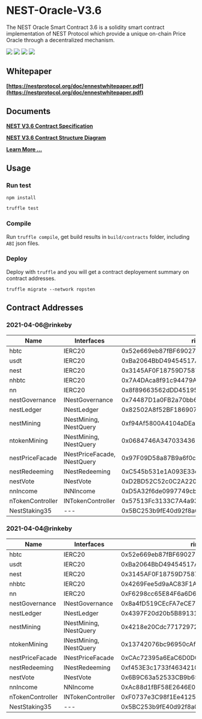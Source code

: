 # NEST-Oracle-V3.6
The NEST Oracle Smart Contract 3.6 is a solidity smart contract implementation of NEST Protocol which provide a unique on-chain Price Oracle through a decentralized mechanism.

![](https://img.shields.io/github/issues/NEST-Protocol/NEST-Oracle-V3.6)
![](https://img.shields.io/github/stars/NEST-Protocol/NEST-Oracle-V3.6)
![](https://img.shields.io/github/license/NEST-Protocol/NEST-Oracle-V3.6)
![](https://img.shields.io/twitter/url?url=https%3A%2F%2Fgithub.com%2FNEST-Protocol%2FNEST-Oracle-V3.6%2F)

## Whitepaper

**[https://nestprotocol.org/doc/ennestwhitepaper.pdf](https://nestprotocol.org/doc/ennestwhitepaper.pdf)**

## Documents

**[NEST V3.6 Contract Specification](docs/readme.md)**

**[NEST V3.6 Contract Structure Diagram](docs/nest36-contracts.svg)**

**[Learn More ...](https://nestprotocol.org/)**

## Usage

### Run test

```shell
npm install

truffle test
```

### Compile

Run `truffle compile`, get build results in `build/contracts` folder, including `ABI` json files.

### Deploy

Deploy with `truffle` and you will get a contract deployement summary on contract addresses.

```shell
truffle migrate --network ropsten
```

## Contract Addresses

### 2021-04-06@rinkeby
| Name | Interfaces | rinkeby |
| ---- | ---- | ---- |
| hbtc | IERC20 | 0x52e669eb87fBF69027190a0ffb6e6fEd48451E04 |
| usdt | IERC20 | 0xBa2064BbD49454517A9dBba39005bf46d31971f8 |
| nest | IERC20 | 0x3145AF0F18759D7587F22278d965Cdf7e19d6437 |
| nhbtc | IERC20 | 0x7A4DAca8f91c94479A6F8DD00D4bBABCa1Ac174d |
| nn | IERC20 | 0x8f89663562dDD4519566e590C18ec892134A0cdD |
| nestGovernance | INestGovernance | 0x74487D1a0FB2a70bb67e7D6c154d2ac71954a313 |
| nestLedger | INestLedger | 0x82502A8f52BF186907BD0E12c8cEe612b4C203d1 |
| nestMining | INestMining, INestQuery | 0xf94Af5800A4104aDEab67b3f5AA7A3a6E5bC64c3 |
| ntokenMining | INestMining, INestQuery | 0x0684746A347033436E77030a43891Ea4FDaBb78E |
| nestPriceFacade | INestPriceFacade, INestQuery | 0x97F09D58a87B9a6f0cA1E69aCef77da3EFF8da0A |
| nestRedeeming | INestRedeeming | 0xC545b531e1A093E33ec7058b70E74eD3aD113a2A |
| nestVote | INestVote | 0xD2BD52C52c0C2A220Ce2750e41Bc09b84526f26E |
| nnIncome | INNIncome | 0xD5A32f6de0997749cb6F2F5B6042e2f878688aE2 |
| nTokenController | INTokenController | 0x57513Fc3133C7A4a930c345AB3aA9a4D21600Db9 |
| NestStaking35 | --- | 0x5BC253b9fE40d92f8a01e62899A77ae124F68C5a |

### 2021-04-04@rinkeby
| Name | Interfaces | rinkeby |
| ---- | ---- | ---- |
| hbtc | IERC20 | 0x52e669eb87fBF69027190a0ffb6e6fEd48451E04 |
| usdt | IERC20 | 0xBa2064BbD49454517A9dBba39005bf46d31971f8 |
| nest | IERC20 | 0x3145AF0F18759D7587F22278d965Cdf7e19d6437 |
| nhbtc | IERC20 | 0x4269Fee5d9aAC83F1A9a81Cd17Bf71A01240765a |
| nn | IERC20 | 0xF6298cc65E84F6a6D67Fa2890fbD2AD8735e3c29 |
| nestGovernance | INestGovernance | 0x8a4fD519CEcFA7eCE7B4a204Dbb4b781B397C460 |
| nestLedger | INestLedger | 0x4397F20d20b5B89131b631c43AdE98Baf3A6dc9F |
| nestMining | INestMining, INestQuery | 0x4218e20Cdc77172972E40B9B56400E6ffe680724 |
| ntokenMining | INestMining, INestQuery | 0x13742076bc96950cAfF0d0EfE64ebE818018121B |
| nestPriceFacade | INestPriceFacade | 0xCAc72395a6EaC6D0D06C8B303e26cC0Bfb5De33c |
| nestRedeeming | INestRedeeming | 0xf453E3c1733f4634210ce15cd2A4fAfb191c36A5 |
| nestVote | INestVote | 0x6B9C63a52533CB9b653B468f72fD751E0f2bc181 |
| nnIncome | NNIncome | 0xAc88d1fBF58E2646E0F4FF60aa436a70753885D9 |
| nTokenController | INTokenController | 0xF0737e3C98f1Ee41251681e2C6ad53Ab92AB0AEa |
| NestStaking35 | --- | 0x5BC253b9fE40d92f8a01e62899A77ae124F68C5a |
